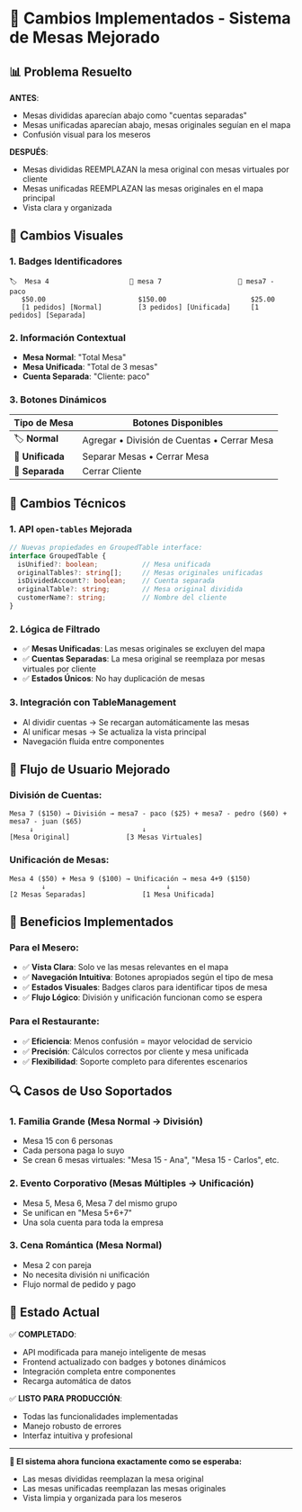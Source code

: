 # 🔄 Cambios Implementados - Sistema de Mesas Mejorado

## 📊 Problema Resuelto

**ANTES**: 
- Mesas divididas aparecían abajo como "cuentas separadas"
- Mesas unificadas aparecían abajo, mesas originales seguían en el mapa
- Confusión visual para los meseros

**DESPUÉS**:
- Mesas divididas REEMPLAZAN la mesa original con mesas virtuales por cliente
- Mesas unificadas REEMPLAZAN las mesas originales en el mapa principal
- Vista clara y organizada

## 🎨 Cambios Visuales

### 1. **Badges Identificadores**

```
🏷️  Mesa 4                    🔗 mesa 7                   👤 mesa7 - paco
   $50.00                       $150.00                     $25.00
   [1 pedidos] [Normal]         [3 pedidos] [Unificada]     [1 pedidos] [Separada]
```

### 2. **Información Contextual**

- **Mesa Normal**: "Total Mesa"
- **Mesa Unificada**: "Total de 3 mesas" 
- **Cuenta Separada**: "Cliente: paco"

### 3. **Botones Dinámicos**

| Tipo de Mesa | Botones Disponibles |
|--------------|-------------------|
| 🏷️ **Normal** | Agregar • División de Cuentas • Cerrar Mesa |
| 🔗 **Unificada** | Separar Mesas • Cerrar Mesa |
| 👤 **Separada** | Cerrar Cliente |

## 🔧 Cambios Técnicos

### 1. **API `open-tables` Mejorada**

```typescript
// Nuevas propiedades en GroupedTable interface:
interface GroupedTable {
  isUnified?: boolean;           // Mesa unificada
  originalTables?: string[];     // Mesas originales unificadas
  isDividedAccount?: boolean;    // Cuenta separada
  originalTable?: string;        // Mesa original dividida
  customerName?: string;         // Nombre del cliente
}
```

### 2. **Lógica de Filtrado**

- ✅ **Mesas Unificadas**: Las mesas originales se excluyen del mapa
- ✅ **Cuentas Separadas**: La mesa original se reemplaza por mesas virtuales por cliente
- ✅ **Estados Únicos**: No hay duplicación de mesas

### 3. **Integración con TableManagement**

- Al dividir cuentas → Se recargan automáticamente las mesas
- Al unificar mesas → Se actualiza la vista principal
- Navegación fluida entre componentes

## 📱 Flujo de Usuario Mejorado

### División de Cuentas:
```
Mesa 7 ($150) → División → mesa7 - paco ($25) + mesa7 - pedro ($60) + mesa7 - juan ($65)
     ↓                           ↓
[Mesa Original]              [3 Mesas Virtuales]
```

### Unificación de Mesas:
```
Mesa 4 ($50) + Mesa 9 ($100) → Unificación → mesa 4+9 ($150)
        ↓                              ↓
[2 Mesas Separadas]              [1 Mesa Unificada]
```

## 🎯 Beneficios Implementados

### Para el Mesero:
- ✅ **Vista Clara**: Solo ve las mesas relevantes en el mapa
- ✅ **Navegación Intuitiva**: Botones apropiados según el tipo de mesa
- ✅ **Estados Visuales**: Badges claros para identificar tipos de mesa
- ✅ **Flujo Lógico**: División y unificación funcionan como se espera

### Para el Restaurante:
- ✅ **Eficiencia**: Menos confusión = mayor velocidad de servicio
- ✅ **Precisión**: Cálculos correctos por cliente y mesa unificada
- ✅ **Flexibilidad**: Soporte completo para diferentes escenarios

## 🔍 Casos de Uso Soportados

### 1. **Familia Grande** (Mesa Normal → División)
- Mesa 15 con 6 personas
- Cada persona paga lo suyo
- Se crean 6 mesas virtuales: "Mesa 15 - Ana", "Mesa 15 - Carlos", etc.

### 2. **Evento Corporativo** (Mesas Múltiples → Unificación)
- Mesa 5, Mesa 6, Mesa 7 del mismo grupo
- Se unifican en "Mesa 5+6+7"
- Una sola cuenta para toda la empresa

### 3. **Cena Romántica** (Mesa Normal)
- Mesa 2 con pareja
- No necesita división ni unificación
- Flujo normal de pedido y pago

## 🚀 Estado Actual

✅ **COMPLETADO**:
- API modificada para manejo inteligente de mesas
- Frontend actualizado con badges y botones dinámicos
- Integración completa entre componentes
- Recarga automática de datos

✅ **LISTO PARA PRODUCCIÓN**:
- Todas las funcionalidades implementadas
- Manejo robusto de errores
- Interfaz intuitiva y profesional

---

**🎉 El sistema ahora funciona exactamente como se esperaba:**
- Las mesas divididas reemplazan la mesa original
- Las mesas unificadas reemplazan las mesas originales
- Vista limpia y organizada para los meseros